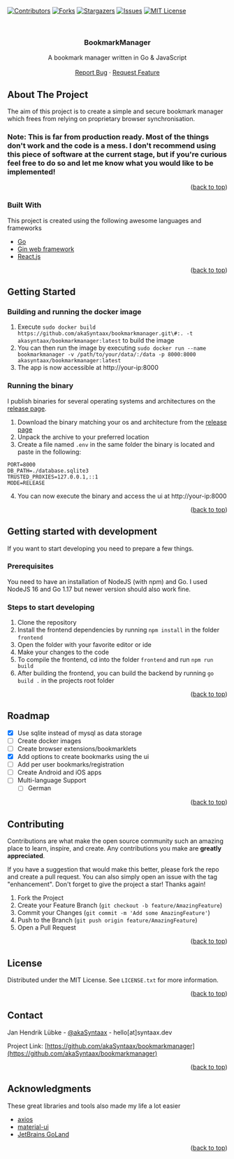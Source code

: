 <div id="top"></div>
<!-- PROJECT SHIELDS -->

[![Contributors][contributors-shield]][contributors-url]
[![Forks][forks-shield]][forks-url]
[![Stargazers][stars-shield]][stars-url]
[![Issues][issues-shield]][issues-url]
[![MIT License][license-shield]][license-url]

<br />
<div align="center">
<h3 align="center">BookmarkManager</h3>

  <p align="center">
    A bookmark manager written in Go & JavaScript
    <br />
    <br />
    <a href="https://github.com/akaSyntaax/bookmarkmanager/issues">Report Bug</a>
    ·
    <a href="https://github.com/akaSyntaax/bookmarkmanager/issues">Request Feature</a>
  </p>
</div>

<!-- ABOUT THE PROJECT -->
## About The Project
The aim of this project is to create a simple and secure bookmark manager which frees from relying on proprietary browser synchronisation.

### Note: **This is far from production ready. Most of the things don't work and the code is a mess. I don't recommend using this piece of software at the current stage, but if you're curious feel free to do so and let me know what you would like to be implemented!**

<p align="right">(<a href="#top">back to top</a>)</p>



### Built With

This project is created using the following awesome languages and frameworks

* [Go](https://go.dev)
* [Gin web framework](https://github.com/gin-gonic/gin)
* [React.js](https://reactjs.org/)

<p align="right">(<a href="#top">back to top</a>)</p>



<!-- GETTING STARTED -->
## Getting Started

### Building and running the docker image
1. Execute `sudo docker build https://github.com/akaSyntaax/bookmarkmanager.git\#:. -t akasyntaax/bookmarkmanager:latest` to build the image
2. You can then run the image by executing `sudo docker run --name bookmarkmanager -v /path/to/your/data/:/data -p 8000:8000 akasyntaax/bookmarkmanager:latest`
3. The app is now accessible at http://your-ip:8000

### Running the binary

I publish binaries for several operating systems and architectures on the [release page](https://github.com/akasyntaax/bookmarkmanager/releases).

1. Download the binary matching your os and architecture from the [release page](https://github.com/akasyntaax/bookmarkmanager/releases)
2. Unpack the archive to your preferred location
3. Create a file named `.env` in the same folder the binary is located and paste in the following:
```
PORT=8000
DB_PATH=./database.sqlite3
TRUSTED_PROXIES=127.0.0.1,::1
MODE=RELEASE
```
4. You can now execute the binary and access the ui at http://your-ip:8000

<p align="right">(<a href="#top">back to top</a>)</p>



<!-- USAGE EXAMPLES -->
## Getting started with development
If you want to start developing you need to prepare a few things.

### Prerequisites

You need to have an installation of NodeJS (with npm) and Go. I used NodeJS 16 and Go 1.17 but newer version should also work fine.

### Steps to start developing

1. Clone the repository
2. Install the frontend dependencies by running `npm install` in the folder `frontend`
3. Open the folder with your favorite editor or ide
4. Make your changes to the code
5. To compile the frontend, cd into the folder `frontend` and run `npm run build`
6. After building the frontend, you can build the backend by running `go build .` in the projects root folder

<p align="right">(<a href="#top">back to top</a>)</p>


<!-- ROADMAP -->
## Roadmap

- [x] Use sqlite instead of mysql as data storage
- [ ] Create docker images
- [ ] Create browser extensions/bookmarklets
- [x] Add options to create bookmarks using the ui
- [ ] Add per user bookmarks/registration
- [ ] Create Android and iOS apps
- [ ] Multi-language Support
    - [ ] German

<p align="right">(<a href="#top">back to top</a>)</p>



<!-- CONTRIBUTING -->
## Contributing

Contributions are what make the open source community such an amazing place to learn, inspire, and create. Any contributions you make are **greatly appreciated**.

If you have a suggestion that would make this better, please fork the repo and create a pull request. You can also simply open an issue with the tag "enhancement".
Don't forget to give the project a star! Thanks again!

1. Fork the Project
2. Create your Feature Branch (`git checkout -b feature/AmazingFeature`)
3. Commit your Changes (`git commit -m 'Add some AmazingFeature'`)
4. Push to the Branch (`git push origin feature/AmazingFeature`)
5. Open a Pull Request

<p align="right">(<a href="#top">back to top</a>)</p>



<!-- LICENSE -->
## License

Distributed under the MIT License. See `LICENSE.txt` for more information.

<p align="right">(<a href="#top">back to top</a>)</p>



<!-- CONTACT -->
## Contact

Jan Hendrik Lübke - [@akaSyntaax](https://twitter.com/akaSyntaax) - hello[at]syntaax.dev

Project Link: [https://github.com/akaSyntaax/bookmarkmanager](https://github.com/akaSyntaax/bookmarkmanager)

<p align="right">(<a href="#top">back to top</a>)</p>



<!-- ACKNOWLEDGMENTS -->
## Acknowledgments

These great libraries and tools also made my life a lot easier

* [axios](https://github.com/axios/axios)
* [material-ui](https://github.com/mui/material-ui)
* [JetBrains GoLand](https://www.jetbrains.com/go/)

<p align="right">(<a href="#top">back to top</a>)</p>



<!-- MARKDOWN LINKS & IMAGES -->
<!-- https://www.markdownguide.org/basic-syntax/#reference-style-links -->
[contributors-shield]: https://img.shields.io/github/contributors/akaSyntaax/bookmarkmanager.svg?style=for-the-badge
[contributors-url]: https://github.com/akaSyntaax/bookmarkmanager/graphs/contributors
[forks-shield]: https://img.shields.io/github/forks/akaSyntaax/bookmarkmanager.svg?style=for-the-badge
[forks-url]: https://github.com/akaSyntaax/bookmarkmanager/network/members
[stars-shield]: https://img.shields.io/github/stars/akaSyntaax/bookmarkmanager.svg?style=for-the-badge
[stars-url]: https://github.com/akaSyntaax/bookmarkmanager/stargazers
[issues-shield]: https://img.shields.io/github/issues/akaSyntaax/bookmarkmanager.svg?style=for-the-badge
[issues-url]: https://github.com/akaSyntaax/bookmarkmanager/issues
[license-shield]: https://img.shields.io/github/license/akaSyntaax/bookmarkmanager.svg?style=for-the-badge
[license-url]: https://github.com/akaSyntaax/bookmarkmanager/blob/master/LICENSE.txt